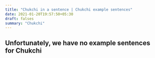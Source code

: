 ```yaml
---
title: "Chukchi in a sentence | Chukchi example sentences"
date: 2021-01-20T19:57:50+05:30
draft: falses
summary: "Chukchi"
---
```

## Unfortunately, we have no example sentences for Chukchi                 
